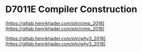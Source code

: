 # D7011E Compiler Construction

[https://gitlab.henriktjader.com/pln/cimp_2018](https://gitlab.henriktjader.com/pln/cimp_2018)

[https://gitlab.henriktjader.com/pln/why3_2018](https://gitlab.henriktjader.com/pln/why3_2018)
